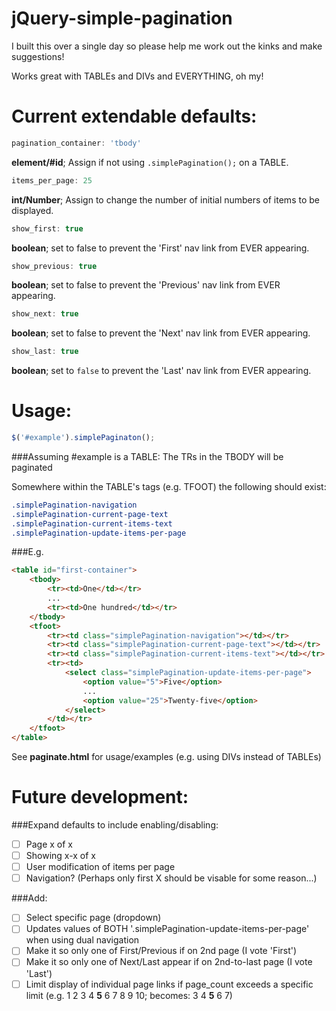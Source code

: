 jQuery-simple-pagination
========================
I built this over a single day so please help me work out the kinks and make suggestions!

Works great with TABLEs and DIVs and EVERYTHING, oh my!

Current extendable defaults:
====
```javascript
pagination_container: 'tbody'
```
**element/#id**; Assign if not using `.simplePagination();` on a TABLE.

```javascript
items_per_page: 25
```
**int/Number**; Assign to change the number of initial numbers of items to be displayed.

```javascript
show_first: true
```
**boolean**; set to false to prevent the 'First' nav link from EVER appearing.

```javascript
show_previous: true
```
**boolean**; set to false to prevent the 'Previous' nav link from EVER appearing.

```javascript
show_next: true
```
**boolean**; set to false to prevent the 'Next' nav link from EVER appearing.

```javascript
show_last: true
```
**boolean**; set to `false` to prevent the 'Last' nav link from EVER appearing.

Usage:
=====
```javascript
$('#example').simplePaginaton();
```

###Assuming #example is a TABLE:
The TRs in the TBODY will be paginated

Somewhere within the TABLE's tags (e.g. TFOOT) the following should exist:
```css
.simplePagination-navigation
.simplePagination-current-page-text
.simplePagination-current-items-text
.simplePagination-update-items-per-page
```

###E.g.
```html
<table id="first-container">
	<tbody>
		<tr><td>One</td></tr>
		...
		<tr><td>One hundred</td></tr>
	</tbody>
	<tfoot>
		<tr><td class="simplePagination-navigation"></td></tr>
		<tr><td class="simplePagination-current-page-text"></td></tr>
		<tr><td class="simplePagination-current-items-text"></td></tr>
		<tr><td>
			<select class="simplePagination-update-items-per-page">
				<option value="5">Five</option>
				...
				<option value="25">Twenty-five</option>
			</select>
		</td></tr>
	</tfoot>
</table>
```

See **paginate.html** for usage/examples (e.g. using DIVs instead of TABLEs)

Future development:
=====
###Expand defaults to include enabling/disabling:
- [ ] Page x of x
- [ ] Showing x-x of x
- [ ] User modification of items per page
- [ ] Navigation? (Perhaps only first X should be visable for some reason...)

###Add:
- [ ] Select specific page (dropdown)
- [ ] Updates values of BOTH '.simplePagination-update-items-per-page' when using dual navigation
- [ ] Make it so only one of First/Previous if on 2nd page (I vote 'First')
- [ ] Make it so only one of Next/Last appear if on 2nd-to-last page (I vote 'Last')
- [ ] Limit display of individual page links if page_count exceeds a specific limit (e.g. 1 2 3 4 **5** 6 7 8 9 10; becomes: 3 4 **5** 6 7)
